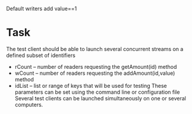 Default writers add value==1

# Task

The test client should be able to launch several concurrent streams on a defined subset of identifiers
- rCount – number of readers requesting the getAmount(id) method
- wCount – number of readers requesting the addAmount(id,value) method
- idList – list or range of keys that will be used for testing
These parameters can be set using the command line or configuration file
Several test clients can be launched simultaneously on one or several computers.